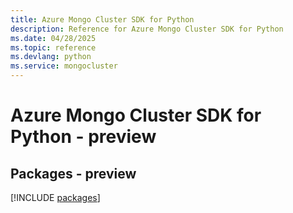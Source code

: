 ```yaml
---
title: Azure Mongo Cluster SDK for Python
description: Reference for Azure Mongo Cluster SDK for Python
ms.date: 04/28/2025
ms.topic: reference
ms.devlang: python
ms.service: mongocluster
---
```

# Azure Mongo Cluster SDK for Python - preview
## Packages - preview
[!INCLUDE [packages](mongo-cluster-index.md)]
